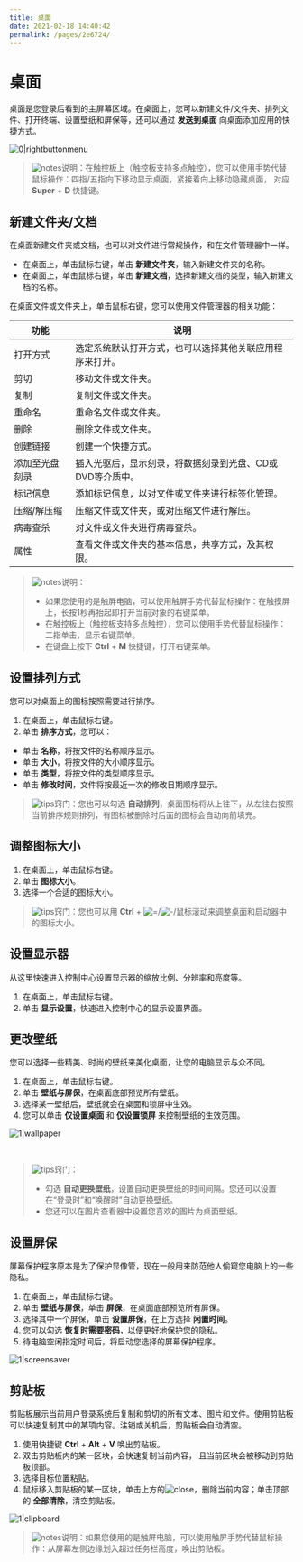 ```yaml
---
title: 桌面
date: 2021-02-18 14:40:42
permalink: /pages/2e6724/
---
```

# 桌面

桌面是您登录后看到的主屏幕区域。在桌面上，您可以新建文件/文件夹、排列文件、打开终端、设置壁纸和屏保等，还可以通过 **发送到桌面** 向桌面添加应用的快捷方式。

![0|rightbuttonmenu](fig/contextmenu.png)

> ![notes](fig/notes.svg)说明：在触控板上（触控板支持多点触控），您可以使用手势代替鼠标操作：四指/五指向下移动显示桌面，紧接着向上移动隐藏桌面， 对应 **Super** + **D** 快捷键。

## 新建文件夹/文档

在桌面新建文件夹或文档，也可以对文件进行常规操作，和在文件管理器中一样。

- 在桌面上，单击鼠标右键，单击 **新建文件夹**，输入新建文件夹的名称。
- 在桌面上，单击鼠标右键，单击 **新建文档**，选择新建文档的类型，输入新建文档的名称。

在桌面文件或文件夹上，单击鼠标右键，您可以使用文件管理器的相关功能：

| 功能           | 说明                                                      |
| -------------- | --------------------------------------------------------- |
| 打开方式       | 选定系统默认打开方式，也可以选择其他关联应用程序来打开。  |
| 剪切           | 移动文件或文件夹。                                        |
| 复制           | 复制文件或文件夹。                                        |
| 重命名         | 重命名文件或文件夹。                                      |
| 删除           | 删除文件或文件夹。                                        |
| 创建链接       | 创建一个快捷方式。                                        |
| 添加至光盘刻录 | 插入光驱后，显示刻录，将数据刻录到光盘、CD或DVD等介质中。 |
| 标记信息       | 添加标记信息，以对文件或文件夹进行标签化管理。            |
| 压缩/解压缩    | 压缩文件或文件夹，或对压缩文件进行解压。                  |
| 病毒查杀       | 对文件或文件夹进行病毒查杀。                              |
| 属性           | 查看文件或文件夹的基本信息，共享方式，及其权限。          |

> ![notes](fig/notes.svg)说明：
> - 如果您使用的是触屏电脑，可以使用触屏手势代替鼠标操作：在触摸屏上，长按1秒再抬起即打开当前对象的右键菜单。
> - 在触控板上（触控板支持多点触控），您可以使用手势代替鼠标操作：二指单击，显示右键菜单。
> - 在键盘上按下 **Ctrl** + **M** 快捷键，打开右键菜单。

## 设置排列方式
您可以对桌面上的图标按照需要进行排序。

1. 在桌面上，单击鼠标右键。
2. 单击 **排序方式**，您可以：
  - 单击 **名称**，将按文件的名称顺序显示。
  - 单击 **大小**，将按文件的大小顺序显示。
  - 单击 **类型**，将按文件的类型顺序显示。
  - 单击 **修改时间**，文件将按最近一次的修改日期顺序显示。

> ![tips](fig/tips.svg)窍门：您也可以勾选 **自动排列**，桌面图标将从上往下，从左往右按照当前排序规则排列，有图标被删除时后面的图标会自动向前填充。


## 调整图标大小
1. 在桌面上，单击鼠标右键。
2. 单击 **图标大小**。
3. 选择一个合适的图标大小。

> ![tips](fig/tips.svg)窍门：您也可以用 **Ctrl** + ![=](fig/=.svg)/![-](fig/-.svg)/鼠标滚动来调整桌面和启动器中的图标大小。

## 设置显示器
从这里快速进入控制中心设置显示器的缩放比例、分辨率和亮度等。

1. 在桌面上，单击鼠标右键。
2. 单击 **显示设置**，快速进入控制中心的显示设置界面。

 ## 更改壁纸
您可以选择一些精美、时尚的壁纸来美化桌面，让您的电脑显示与众不同。


1. 在桌面上，单击鼠标右键。
2. 单击 **壁纸与屏保**，在桌面底部预览所有壁纸。
3. 选择某一壁纸后，壁纸就会在桌面和锁屏中生效。
4. 您可以单击 **仅设置桌面** 和 **仅设置锁屏** 来控制壁纸的生效范围。

![1|wallpaper](fig/wallpaper.jpg)

&nbsp;&nbsp;&nbsp;&nbsp;&nbsp;&nbsp;&nbsp;&nbsp;&nbsp;&nbsp;&nbsp;&nbsp;&nbsp;
> ![tips](fig/tips.svg)窍门：
> - 勾选 **自动更换壁纸**，设置自动更换壁纸的时间间隔。您还可以设置在“登录时”和“唤醒时”自动更换壁纸。
> -  您还可以在图片查看器中设置您喜欢的图片为桌面壁纸。

## 设置屏保
屏幕保护程序原本是为了保护显像管，现在一般用来防范他人偷窥您电脑上的一些隐私。

1. 在桌面上，单击鼠标右键。
2. 单击 **壁纸与屏保**，单击 **屏保**，在桌面底部预览所有屏保。
3. 选择其中一个屏保，单击 **设置屏保**，在上方选择 **闲置时间**。
4. 您可以勾选 **恢复时需要密码**，以便更好地保护您的隐私。
5. 待电脑空闲指定时间后，将启动您选择的屏幕保护程序。

![1|screensaver](fig/screensaver.jpg)

## 剪贴板
剪贴板展示当前用户登录系统后复制和剪切的所有文本、图片和文件。使用剪贴板可以快速复制其中的某项内容。注销或关机后，剪贴板会自动清空。

1. 使用快捷键 **Ctrl** + **Alt** + **V** 唤出剪贴板。
2. 双击剪贴板内的某一区块，会快速复制当前内容， 且当前区块会被移动到剪贴板顶部。
3. 选择目标位置粘贴。
4. 鼠标移入剪贴板的某一区块，单击上方的![close](fig/close_normal.svg)，删除当前内容；单击顶部的 **全部清除**，清空剪贴板。

![1|clipboard](fig/clipboard.png)

> ![notes](fig/notes.svg)说明：如果您使用的是触屏电脑，可以使用触屏手势代替鼠标操作：从屏幕左侧边缘划入超过任务栏高度，唤出剪贴板。







